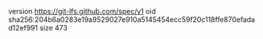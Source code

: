 version https://git-lfs.github.com/spec/v1
oid sha256:204b6a0283e19a9529027e910a5145454ecc59f20c118ffe870efadad12ef991
size 473
